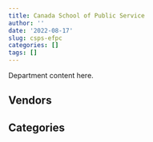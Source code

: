 ```yaml
---
title: Canada School of Public Service
author: ''
date: '2022-08-17'
slug: csps-efpc
categories: []
tags: []
---
```


<script src="/rmarkdown-libs/htmlwidgets/htmlwidgets.js"></script>
<link href="/rmarkdown-libs/datatables-css/datatables-crosstalk.css" rel="stylesheet" />
<script src="/rmarkdown-libs/datatables-binding/datatables.js"></script>
<script src="/rmarkdown-libs/jquery/jquery-3.6.0.min.js"></script>
<link href="/rmarkdown-libs/dt-core-bootstrap/css/dataTables.bootstrap.min.css" rel="stylesheet" />
<link href="/rmarkdown-libs/dt-core-bootstrap/css/dataTables.bootstrap.extra.css" rel="stylesheet" />
<script src="/rmarkdown-libs/dt-core-bootstrap/js/jquery.dataTables.min.js"></script>
<script src="/rmarkdown-libs/dt-core-bootstrap/js/dataTables.bootstrap.min.js"></script>
<link href="/rmarkdown-libs/crosstalk/css/crosstalk.min.css" rel="stylesheet" />
<script src="/rmarkdown-libs/crosstalk/js/crosstalk.min.js"></script>
<script src="/rmarkdown-libs/htmlwidgets/htmlwidgets.js"></script>
<link href="/rmarkdown-libs/datatables-css/datatables-crosstalk.css" rel="stylesheet" />
<script src="/rmarkdown-libs/datatables-binding/datatables.js"></script>
<script src="/rmarkdown-libs/jquery/jquery-3.6.0.min.js"></script>
<link href="/rmarkdown-libs/dt-core-bootstrap/css/dataTables.bootstrap.min.css" rel="stylesheet" />
<link href="/rmarkdown-libs/dt-core-bootstrap/css/dataTables.bootstrap.extra.css" rel="stylesheet" />
<script src="/rmarkdown-libs/dt-core-bootstrap/js/jquery.dataTables.min.js"></script>
<script src="/rmarkdown-libs/dt-core-bootstrap/js/dataTables.bootstrap.min.js"></script>
<link href="/rmarkdown-libs/crosstalk/css/crosstalk.min.css" rel="stylesheet" />
<script src="/rmarkdown-libs/crosstalk/js/crosstalk.min.js"></script>

Department content here.

## Vendors

<div id="htmlwidget-1" style="width:100%;height:auto;" class="datatables html-widget"></div>
<script type="application/json" data-for="htmlwidget-1">{"x":{"style":"bootstrap","filter":"none","vertical":false,"data":[["<a href=\"/vendors/73719_newfoundland_labrador/\">73719 NEWFOUNDLAND LABRADOR<\/a>","<a href=\"/vendors/adobe/\">ADOBE<\/a>","<a href=\"/vendors/advanced_business_interiors/\">ADVANCED BUSINESS INTERIORS<\/a>","<a href=\"/vendors/advanced_chippewa_technologies/\">ADVANCED CHIPPEWA TECHNOLOGIES<\/a>","<a href=\"/vendors/altis_human_resources/\">ALTIS HUMAN RESOURCES<\/a>","<a href=\"/vendors/applied_electonics/\">APPLIED ELECTONICS<\/a>","<a href=\"/vendors/asokan_business_interiors/\">ASOKAN BUSINESS INTERIORS<\/a>","<a href=\"/vendors/avi_spl_canada/\">AVI SPL CANADA<\/a>","<a href=\"/vendors/calian/\">CALIAN<\/a>","<a href=\"/vendors/canadian_corps_of_commissionaires/\">CANADIAN CORPS OF COMMISSIONAIRES<\/a>","<a href=\"/vendors/carahsoft_technology/\">CARAHSOFT TECHNOLOGY<\/a>","<a href=\"/vendors/cbci_telecom/\">CBCI TELECOM<\/a>","<a href=\"/vendors/cdw_canada/\">CDW CANADA<\/a>","<a href=\"/vendors/cgi/\">CGI<\/a>","<a href=\"/vendors/csdc_systems/\">CSDC SYSTEMS<\/a>","<a href=\"/vendors/dell_computer/\">DELL COMPUTER<\/a>","<a href=\"/vendors/deloitte_and_touche/\">DELOITTE AND TOUCHE<\/a>","<a href=\"/vendors/dynamic_personnel_consultants/\">DYNAMIC PERSONNEL CONSULTANTS<\/a>","<a href=\"/vendors/ebsco_canada/\">EBSCO CANADA<\/a>","<a href=\"/vendors/eclipsys_solutions/\">ECLIPSYS SOLUTIONS<\/a>","<a href=\"/vendors/ecole_de_langues_abce/\">ECOLE DE LANGUES ABCE<\/a>","<a href=\"/vendors/ekos_research_associates/\">EKOS RESEARCH ASSOCIATES<\/a>","<a href=\"/vendors/ernst_young/\">ERNST YOUNG<\/a>","<a href=\"/vendors/excel_human_resources/\">EXCEL HUMAN RESOURCES<\/a>","<a href=\"/vendors/gartner/\">GARTNER<\/a>","<a href=\"/vendors/genesis_integration/\">GENESIS INTEGRATION<\/a>","<a href=\"/vendors/gilmore_reproductions/\">GILMORE REPRODUCTIONS<\/a>","<a href=\"/vendors/global_upholstery/\">GLOBAL UPHOLSTERY<\/a>","<a href=\"/vendors/goss_gilroy/\">GOSS GILROY<\/a>","<a href=\"/vendors/graybridge_international_consulting/\">GRAYBRIDGE INTERNATIONAL CONSULTING<\/a>","<a href=\"/vendors/hypertec/\">HYPERTEC<\/a>","<a href=\"/vendors/ibiska_telecom/\">IBISKA TELECOM<\/a>","<a href=\"/vendors/ibm_canada/\">IBM CANADA<\/a>","<a href=\"/vendors/info_tech_research_group/\">INFO TECH RESEARCH GROUP<\/a>","<a href=\"/vendors/integra_networks/\">INTEGRA NETWORKS<\/a>","<a href=\"/vendors/interactive_audio_visual/\">INTERACTIVE AUDIO VISUAL<\/a>","<a href=\"/vendors/itex/\">ITEX<\/a>","<a href=\"/vendors/konica_minolta_business_solutions/\">KONICA MINOLTA BUSINESS SOLUTIONS<\/a>","<a href=\"/vendors/kpmg/\">KPMG<\/a>","<a href=\"/vendors/maplesoft_consulting/\">MAPLESOFT CONSULTING<\/a>","<a href=\"/vendors/maxsys_staffing_and_consulting/\">MAXSYS STAFFING AND CONSULTING<\/a>","<a href=\"/vendors/microsoft_canada/\">MICROSOFT CANADA<\/a>","<a href=\"/vendors/mindwire_systems/\">MINDWIRE SYSTEMS<\/a>","<a href=\"/vendors/mnp/\">MNP<\/a>","<a href=\"/vendors/moore_canada/\">MOORE CANADA<\/a>","<a href=\"/vendors/nattiq/\">NATTIQ<\/a>","<a href=\"/vendors/nisha_techonologies/\">NISHA TECHONOLOGIES<\/a>","<a href=\"/vendors/nova_networks/\">NOVA NETWORKS<\/a>","<a href=\"/vendors/pleiad_canada/\">PLEIAD CANADA<\/a>","<a href=\"/vendors/printers_plus/\">PRINTERS PLUS<\/a>","<a href=\"/vendors/promaxis/\">PROMAXIS<\/a>","<a href=\"/vendors/prosci_canada/\">PROSCI CANADA<\/a>","<a href=\"/vendors/purelogic/\">PURELOGIC<\/a>","<a href=\"/vendors/qmr/\">QMR<\/a>","<a href=\"/vendors/quantum_management_services/\">QUANTUM MANAGEMENT SERVICES<\/a>","<a href=\"/vendors/quintet_consulting/\">QUINTET CONSULTING<\/a>","<a href=\"/vendors/sap/\">SAP<\/a>","<a href=\"/vendors/sharp_electronics/\">SHARP ELECTRONICS<\/a>","<a href=\"/vendors/shi_canada/\">SHI CANADA<\/a>","<a href=\"/vendors/si_systems/\">SI SYSTEMS<\/a>","<a href=\"/vendors/simex_defence/\">SIMEX DEFENCE<\/a>","<a href=\"/vendors/simplex_grinnell/\">SIMPLEX GRINNELL<\/a>","<a href=\"/vendors/skillsoft_canada/\">SKILLSOFT CANADA<\/a>","<a href=\"/vendors/softchoice/\">SOFTCHOICE<\/a>","<a href=\"/vendors/softsim_technologies/\">SOFTSIM TECHNOLOGIES<\/a>","<a href=\"/vendors/solotech/\">SOLOTECH<\/a>","<a href=\"/vendors/tag_hr/\">TAG HR<\/a>","<a href=\"/vendors/teknion/\">TEKNION<\/a>","<a href=\"/vendors/telecom_computer_services/\">TELECOM COMPUTER SERVICES<\/a>","<a href=\"/vendors/telus_canada/\">TELUS CANADA<\/a>","<a href=\"/vendors/the_right_door_consulting/\">THE RIGHT DOOR CONSULTING<\/a>","<a href=\"/vendors/thomas_schmidt/\">THOMAS SCHMIDT<\/a>","<a href=\"/vendors/totem_offisource/\">TOTEM OFFISOURCE<\/a>","<a href=\"/vendors/trm_technologies/\">TRM TECHNOLOGIES<\/a>","<a href=\"/vendors/turtle_island_staffing/\">TURTLE ISLAND STAFFING<\/a>","<a href=\"/vendors/unisource/\">UNISOURCE<\/a>","<a href=\"/vendors/university_of_ottawa/\">UNIVERSITY OF OTTAWA<\/a>","<a href=\"/vendors/westbury_national_show_systems/\">WESTBURY NATIONAL SHOW SYSTEMS<\/a>","<a href=\"/vendors/workdynamics_technologies/\">WORKDYNAMICS TECHNOLOGIES<\/a>","<a href=\"/vendors/xerox/\">XEROX<\/a>"],[null,"$  16,019.19","$ 107,537.88","$  14,475.30",null,"$ 175,739.52",null,null,null,null,null,null,"$  54,798.66",null,"$   9,079.16",null,null,null,"$  51,689.07","$  11,318.17","$  14,038.50","$  36,977.55",null,"$  16,757.85",null,"$  15,129.71","$  16,196.53","$  10,991.93","$  12,966.75",null,null,null,"$ 900,411.26",null,null,"$  37,001.79",null,null,null,"$ 171,510.35","$  19,536.29",null,null,null,"$  15,962.10",null,"$  10,795.03",null,null,null,null,"$  60,131.92",null,null,"$   7,197.82",null,null,"$ 113,857.31",null,"$ 234,089.92",null,"$  62,531.90","$ 868,642.66",null,null,"$  45,984.71","$ 212,186.06",null,null,"$ 278,696.75",null,"$ 108,494.97","$  65,258.81",null,"$  70,569.93",null,null,null,null,"$  30,319.70"],[null,null,"$ 126,616.41","$ 193,719.97","$  19,827.09","$  69,696.49",null,"$ 115,814.84",null,"$  11,395.62",null,null,"$  30,711.70",null,"$   9,079.16",null,"$  10,000.00","$  81,359.88","$  29,530.40","$  11,872.02","$  10,994.90","$  91,444.49",null,null,null,null,"$  26,042.88","$  23,218.22",null,null,null,"$  67,229.05",null,null,"$  83,426.32",null,null,null,null,null,"$  52,100.40","$  76,872.91",null,"$  11,241.95","$  16,741.86",null,"$ 761,291.37","$  69,904.89","$  11,073.57","$  24,317.22","$  20,810.70","$  58,019.85",null,"$ 240,478.62",null,null,null,"$  99,859.67",null,"$ 565,846.51",null,"$  62,531.90","$ 882,638.14",null,null,"$ 253,921.99","$ 193,583.45","$  26,615.32","$ 164,302.61",null,"$  39,663.00","$ 262,256.06","$  15,728.59","$  43,058.47","$  31,776.65",null,null,"$  14,481.58",null,"$  30,319.70"],["$  15,688.14",null,"$  32,832.37","$ 152,999.05",null,"$  74,893.30",null,null,"$  22,706.71","$  10,639.38",null,null,"$  44,851.75",null,"$  20,178.03",null,"$  64,150.00",null,"$  74,746.40","$  10,553.67","$  10,934.00",null,null,null,"$  38,681.64",null,"$  26,114.23",null,null,"$   6,888.45","$  17,648.66","$  10,062.95","$  67,800.00",null,null,null,"$  10,144.24",null,"$ 260,749.57",null,"$  78,472.20","$  72,508.96",null,"$  82,548.05","$   1,376.04","$  19,115.15","$ 338,071.09","$  32,783.52","$  25,651.43",null,"$  37,861.54","$  59,182.34",null,"$  95,618.46",null,"$  56,538.96",null,"$ 102,744.95","$  18,964.75","$  94,566.13","$  36,164.43","$  31,351.61","$ 921,295.76","$  84,227.32",null,"$ 129,602.98",null,"$  43,351.53",null,null,null,"$ 153,761.08",null,"$  41,691.53","$  71,859.11","$  24,920.03",null,null,"$  19,081.41","$  19,615.83"],["$  28,207.74",null,"$  18,823.31","$  74,757.47",null,"$  34,171.20","$ 102,658.67","$  21,179.77","$  36,821.69","$  11,300.00","$  11,122.19","$  19,468.98","$  28,936.93","$  37,534.25","$   9,079.16","$  27,688.86",null,null,"$  74,542.18","$  10,855.48","$  49,637.96",null,"$  80,761.14",null,"$  27,935.49",null,"$   9,846.35",null,null,"$  59,822.90","$   8,955.58",null,null,"$  13,225.91",null,null,"$     938.72","$     811.95","$ 379,177.66",null,"$  26,157.40","$  72,310.85","$  39,550.00",null,null,"$  67,738.14","$  47,924.58",null,null,null,null,null,"$     157.83","$  70,508.78",null,"$  45,878.00","$  44,174.80","$  33,153.26","$  21,171.55",null,null,null,"$ 978,651.66","$  48,394.90","$  26,551.28",null,null,null,"$ 223,811.83",null,null,null,"$  64,375.94",null,null,null,"$  40,000.00",null,"$   6,954.10","$   8,561.90"]],"container":"<table class=\"table table-striped table-hover row-border order-column display\">\n  <thead>\n    <tr>\n      <th>Vendor<\/th>\n      <th>2017-2018<\/th>\n      <th>2018-2019<\/th>\n      <th>2019-2020<\/th>\n      <th>2020-2021<\/th>\n    <\/tr>\n  <\/thead>\n<\/table>","options":{"order":[[4,"desc"]],"pageLength":10,"autoWidth":true,"columnDefs":[],"orderClasses":false}},"evals":[],"jsHooks":[]}</script>

## Categories

<div id="htmlwidget-2" style="width:100%;height:auto;" class="datatables html-widget"></div>
<script type="application/json" data-for="htmlwidget-2">{"x":{"style":"bootstrap","filter":"none","vertical":false,"data":[["<a href=\"/categories/1_facilities_and_construction/\">Facilities and construction<\/a>","<a href=\"/categories/10_office_management/\">Office management<\/a>","<a href=\"/categories/2_professional_services/\">Professional services<\/a>","<a href=\"/categories/3_information_technology/\">Information technology<\/a>","<a href=\"/categories/5_transportation_and_logistics/\">Transportation and logistics<\/a>","<a href=\"/categories/6_industrial_products_and_services/\">Industrial products and services<\/a>","<a href=\"/categories/8_security_and_protection/\">Security and protection<\/a>","<a href=\"/categories/9_human_capital/\">Human capital<\/a>"],["$    12,557.69","$   393,982.48","$   453,260.92","$ 3,190,549.00","$   175,734.16","$    39,867.51","$    13,730.90","$   529,892.73"],["$    74,225.20","$   573,647.37","$ 1,083,895.19","$ 5,542,276.47","$   175,734.16","$    13,730.86","$    56,687.12","$ 1,263,956.30"],["$    50,754.23","$   335,478.57","$   529,522.61","$ 3,957,853.32","$    91,009.92","$    21,523.33","$    31,844.07","$ 1,628,485.50"],[null,"$   232,351.07","$ 1,060,736.38","$ 6,182,682.61","$   104,883.48",null,"$    32,446.75","$ 1,703,614.55"]],"container":"<table class=\"table table-striped table-hover row-border order-column display\">\n  <thead>\n    <tr>\n      <th>Category<\/th>\n      <th>2017-2018<\/th>\n      <th>2018-2019<\/th>\n      <th>2019-2020<\/th>\n      <th>2020-2021<\/th>\n    <\/tr>\n  <\/thead>\n<\/table>","options":{"order":[[4,"desc"]],"pageLength":20,"autoWidth":true,"columnDefs":[],"orderClasses":false,"lengthMenu":[10,20,25,50,100]}},"evals":[],"jsHooks":[]}</script>
